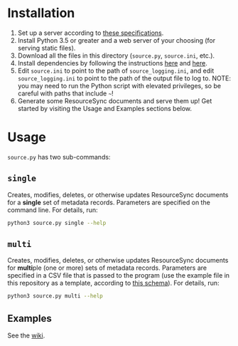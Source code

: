 # Installation

1. Set up a server according to [these specifications](https://github.com/UCLALibrary/resourcesync-oai-pmh/wiki/Source-Server-Specs).
2. Install Python 3.5 or greater and a web server of your choosing (for serving static files).
3. Download all the files in this directory (`source.py`, `source.ini`, etc.).
4. Install dependencies by following the instructions [here](https://github.com/resourcesync/py-resourcesync#installation-from-source) and [here](https://github.com/resourcesync/py-resourcesync#installation).
5. Edit `source.ini` to point to the path of `source_logging.ini`, and edit `source_logging.ini` to point to the path of the output file to log to. NOTE: you may need to run the Python script with elevated privileges, so be careful with paths that include `~`!
6. Generate some ResourceSync documents and serve them up! Get started by visiting the Usage and Examples sections below.

# Usage

`source.py` has two sub-commands:

## `single`

Creates, modifies, deletes, or otherwise updates ResourceSync documents for a **single** set of metadata records. Parameters are specified on the command line. For details, run:
```bash
python3 source.py single --help
```

## `multi`

Creates, modifies, deletes, or otherwise updates ResourceSync documents for **multi**ple (one or more) sets of metadata records.  Parameters are specified in a CSV file that is passed to the program (use the example file in this repository as a template, according to [this schema](https://github.com/UCLALibrary/resourcesync-oai-pmh/wiki/Table-Schemas#source)). For details, run:
```bash
python3 source.py multi --help
```

## Examples

See the [wiki](https://github.com/UCLALibrary/resourcesync-oai-pmh/wiki).
